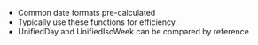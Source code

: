 - Common date formats pre-calculated
- Typically use these functions for efficiency
- UnifiedDay and UnifiedIsoWeek can be compared by reference
